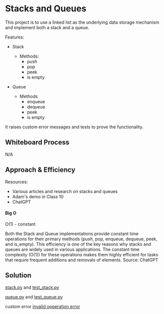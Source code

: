 # Stacks and Queues
This project is to use a linked list as the underlying data storage mechanism and implement both a stack and a queue.

Features:

- Stack
  - Methods:
    - push
    - pop
    - peek
    - is empty

- Queue
  - Methods
    - enqueue
    - dequeue
    - peek
    - is empty

It raises custom error messages and tests to prove the functionality.

## Whiteboard Process
N/A

## Approach & Efficiency

Resources:
- Various articles and research on stacks and queues
- Adam's demo in Class 10
- ChatGPT

#### Big O

O(1) - constant

Both the Stack and Queue implementations provide constant time operations for their primary methods (push, pop, enqueue, dequeue, peek, and is_empty). This efficiency is one of the key reasons why stacks and queues are widely used in various applications. The constant time complexity (O(1)) for these operations makes them highly efficient for tasks that require frequent additions and removals of elements.
Source: ChatGPT


## Solution
[stack.py](/python/data_structures/stack.py)
and [test_stack.py](/python/tests/data_structures/test_stack.py)

[queue.py](/python/data_structures/queue.py)
and [test_queue.py](/python/tests/data_structures/test_queue.py)

custom error [invalid opperation error](/python/data_structures/invalid_operation_error.py)
